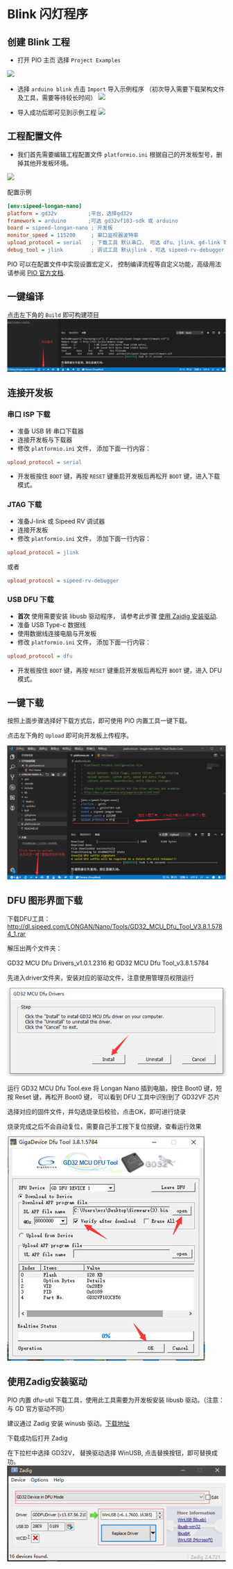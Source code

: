 Blink 闪灯程序
=====

## 创建 Blink 工程

* 打开 PIO 主页 选择 `Project Examples`

![](http://blog.sipeed.com/wp-content/uploads/2019/04/d977e844490e6ccc4625f701883a29f5.png)

* 选择 `arduino blink` 点击 `Import` 导入示例程序 （初次导入需要下载架构文件及工具，需要等待较长时间）
![](http://blog.sipeed.com/wp-content/uploads/2019/04/82943a6b74077e6210e2d9421cb5438f.png)

* 导入成功后即可见到示例工程
![](http://blog.sipeed.com/wp-content/uploads/2019/04/1262373ca7b0b483e30dac1124adaabf.png)

## 工程配置文件


* 我们首先需要编辑工程配置文件 `platformio.ini` 根据自己的开发板型号，删掉其他开发板环境。

![](./../../assets/pio_ini_cfg.png)

配置示例
```ini
[env:sipeed-longan-nano]
platform = gd32v          ;平台，选择gd32v
framework = arduino       ;可选 gd32vf103-sdk 或 arduino
board = sipeed-longan-nano ; 开发板
monitor_speed = 115200     ; 串口监视器波特率
upload_protocol = serial   ; 下载工具 默认串口， 可选 dfu、jlink、gd-link 等
debug_tool = jlink         ; 调试工具 默认jlink ，可选 sipeed-rv-debugger 等
```
PIO 可以在配置文件中实现设置宏定义， 控制编译流程等自定义功能，高级用法请参阅 [PIO 官方文档](https://docs.platformio.org/en/latest/projectconf.html).

## 一键编译

点击左下角的 `Build` 即可构建项目
![](./../assets/pio_complie.png)

## 连接开发板
### 串口 ISP 下载
* 准备 USB 转 串口下载器
* 连接开发板与下载器
* 修改 `platformio.ini` 文件， 添加下面一行内容：
```ini
upload_protocol = serial
```
* 开发板按住 `BOOT` 键，再按 `RESET` 键重启开发板后再松开 `BOOT` 键，进入下载模式。

### JTAG 下载
* 准备J-link 或 Sipeed RV 调试器
* 连接开发板
* 修改 `platformio.ini` 文件， 添加下面一行内容：
```ini
upload_protocol = jlink
```
或者
```ini
upload_protocol = sipeed-rv-debugger
```

### USB DFU 下载
* **首次** 使用需要安装 libusb 驱动程序， 请参考此步骤 [使用 Zaidig 安装驱动](#使用zadig安装驱动).
* 准备 USB Type-c 数据线
* 使用数据线连接电脑与开发板
* 修改 `platformio.ini` 文件， 添加下面一行内容：
```ini
upload_protocol = dfu
```
* 开发板按住 `BOOT` 键，再按 `RESET` 键重启开发板后再松开 `BOOT` 键，进入 DFU 模式。


## 一键下载

按照上面步骤选择好下载方式后，即可使用 PIO 内置工具一键下载。

点击左下角的 `Upload` 即可向开发板上传程序。

![](./../assets/pio_upload.png)


## DFU 图形界面下载

下载DFU工具：http://dl.sipeed.com/LONGAN/Nano/Tools/GD32_MCU_Dfu_Tool_V3.8.1.5784_1.rar

解压出两个文件夹：

GD32 MCU Dfu Drivers_v1.0.1.2316  和 GD32 MCU Dfu Tool_v3.8.1.5784

先进入driver文件夹，安装对应的驱动文件，注意使用管理员权限运行

![](./../assets/examples/how_to_install_dfu.png)

运行 GD32 MCU Dfu Tool.exe
将 Longan Nano 插到电脑，按住 Boot0 键，短按 Reset 键，再松开 Boot0 键，
可以看到 DFU 工具中识别到了 GD32VF 芯片

选择对应的固件文件，并勾选烧录后校验，点击OK，即可进行烧录

烧录完成之后不会自动复位，需要自己手工按下复位按键，查看运行效果

![](./../assets/examples/how_to_use_dfu.png)

## 使用Zadig安装驱动
PIO 内置 dfu-util 下载工具，使用此工具需要为开发板安装 libusb 驱动。（注意： 与 GD 官方驱动不同）

建议通过 Zadig 安装 winusb 驱动。[下载地址](https://github.com/pbatard/libwdi/releases/download/b721/zadig-2.4.exe)

下载成功后打开 Zadig

在下拉栏中选择 GD32V， 替换驱动选择 WinUSB, 点击替换按钮，即可替换成功。
![](./../assets/dfu_zadig.png)